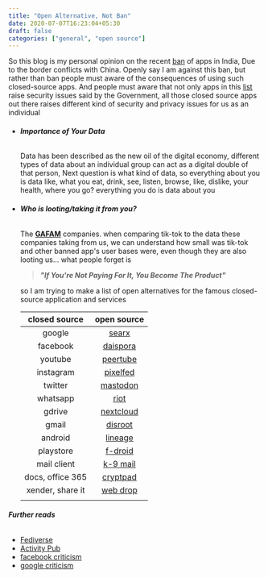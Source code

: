 ```yaml
---
title: "Open Alternative, Not Ban"
date: 2020-07-07T16:23:04+05:30
draft: false
categories: ["general", "open source"]
---
```


So this blog is my personal opinion on the recent [ban](https://www.aljazeera.com/news/2020/06/india-bans-59-chinese-apps-border-dispute-200629180545547.html) of apps in India, Due to the border conflicts with China.
Openly say I am against this ban, but rather than ban people must aware of the consequences of using such closed-source apps.
And people must aware that not only apps in this [list](https://en.wikipedia.org/wiki/List_of_mobile_apps_banned_in_India) raise security issues said by the Government, all those closed source apps out there raises different kind of security and privacy issues for us as an individual

* ###### **Importance of Your Data**
    Data has been described as the new oil of the digital economy, different types of data about an individual group can act as a digital double of that person, Next question is what kind of data, so everything about you is data like, what you eat, drink, see, listen, browse, like, dislike, your health, where you go? everything you do is data about you

* ###### **Who is looting/taking it from you?**
    The **[GAFAM](https://en.wikipedia.org/wiki/Big_Tech)** companies. when comparing tik-tok to the data these companies taking from us, we can understand how small was tik-tok and other banned app's  user bases were, even though they are also looting us... what people forget is
    > **_"If You're Not Paying For It, You Become The Product"_**

    so I am trying to make a list of open alternatives for the famous closed-source application and services

    |     closed source      	|                 open source                 	|
    |:-----------------------:	|:-------------------------------------------:	|
    |          google         	|          [searx](https://searx.me/)         	|
    |         facebook        	| [daispora](https://diasporafoundation.org/) 	|
    |         youtube         	|    [peertube](https://joinpeertube.org/)    	|
    |        instagram        	|      [pixelfed](https://pixelfed.org/)      	|
    |           twitter       	|    [mastodon](https://joinmastodon.org/)    	|
    |         whatsapp        	|        [riot](https://about.riot.im/)       	|
    |          gdrive         	|     [nextcloud](https://nextcloud.com/)     	|
    |          gmail          	|      [disroot](https://disroot.org/en)      	|
    |         android         	|      [lineage](https://lineageos.org/)      	|
    |        playstore        	|     [f-droid](https://www.f-droid.org/)     	|
    |       mail client       	|       [k-9 mail](https://k9mail.app/)       	|
    |   docs, office 365 	    |  [cryptpad](https://cryptpad.fr/index.html) 	|
    |     xender, share it    	| [web drop](https://sharethisfile.online/#/) 	|
    |                         	|                                             	|

###### **Further reads**
 * [Fediverse](https://en.wikipedia.org/wiki/Fediverse)
 * [Activity Pub](https://en.wikipedia.org/wiki/ActivityPub)
 * [facebook criticism](https://en.wikipedia.org/wiki/Criticism_of_Facebook)
 * [google criticism](https://en.wikipedia.org/wiki/Criticism_of_Google)
